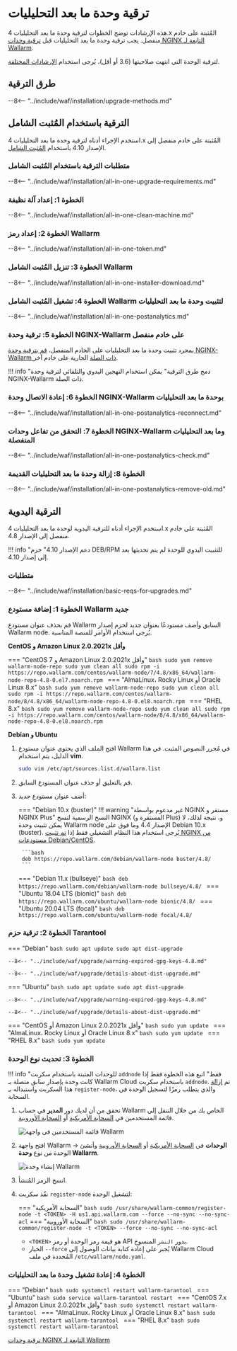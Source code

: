 [docs-module-update]:           nginx-modules.md
[img-wl-console-users]:         ../images/check-users.png 
[img-create-wallarm-node]:      ../images/user-guides/nodes/create-cloud-node.png
[img-attacks-in-interface]:     ../images/admin-guides/test-attacks-quickstart.png
[wallarm-token-types]:          ../user-guides/nodes/nodes.md#api-and-node-tokens-for-node-creation
[tarantool-status]:             ../images/tarantool-status.png
[statistics-service-all-parameters]: ../admin-en/configure-statistics-service.md
[configure-proxy-balancer-instr]:   ../admin-en/configuration-guides/access-to-wallarm-api-via-proxy.md

# ترقية وحدة ما بعد التحليليات

هذه الإرشادات توضح الخطوات لترقية وحدة ما بعد التحليليات 4.x المُثبتة على خادم منفصل. يجب ترقية وحدة ما بعد التحليليات قبل [ترقية وحدات NGINX التابعة لـ Wallarm][docs-module-update].

لترقية الوحدة التي انتهت صلاحيتها (3.6 أو أقل)، يُرجى استخدام [الإرشادات المختلفة](older-versions/separate-postanalytics.md).

## طرق الترقية

--8<-- "../include/waf/installation/upgrade-methods.md"

## الترقية باستخدام المُثبت الشامل

استخدم الإجراء أدناه لترقية وحدة ما بعد التحليليات 4.x المُثبتة على خادم منفصل إلى الإصدار 4.10 باستخدام [المُثبت الشامل](../installation/nginx/all-in-one.md).

### متطلبات الترقية باستخدام المُثبت الشامل

--8<-- "../include/waf/installation/all-in-one-upgrade-requirements.md"

### الخطوة 1: إعداد آلة نظيفة

--8<-- "../include/waf/installation/all-in-one-clean-machine.md"

### الخطوة 2: إعداد رمز Wallarm

--8<-- "../include/waf/installation/all-in-one-token.md"

### الخطوة 3: تنزيل المُثبت الشامل Wallarm

--8<-- "../include/waf/installation/all-in-one-installer-download.md"

### الخطوة 4: تشغيل المُثبت الشامل Wallarm لتثبيت وحدة ما بعد التحليليات

--8<-- "../include/waf/installation/all-in-one-postanalytics.md"

### الخطوة 5: ترقية وحدة NGINX-Wallarm على خادم منفصل

بمجرد تثبيت وحدة ما بعد التحليليات على الخادم المنفصل، [قم بترقية وحدة NGINX-Wallarm ذات الصلة](nginx-modules.md) الجارية على خادم آخر.

!!! info "دمج طرق الترقية"
    يمكن استخدام النهجين اليدوي والتلقائي لترقية وحدة NGINX-Wallarm ذات الصلة.

### الخطوة 6: إعادة الاتصال وحدة NGINX-Wallarm بوحدة ما بعد التحليليات

--8<-- "../include/waf/installation/all-in-one-postanalytics-reconnect.md"

### الخطوة 7: التحقق من تفاعل وحدات NGINX‑Wallarm وما بعد التحليليات المنفصلة

--8<-- "../include/waf/installation/all-in-one-postanalytics-check.md"

### الخطوة 8: إزالة وحدة ما بعد التحليليات القديمة

--8<-- "../include/waf/installation/all-in-one-postanalytics-remove-old.md"

## الترقية اليدوية

استخدم الإجراء أدناه للترقية اليدوية لوحدة ما بعد التحليليات 4.x المُثبتة على خادم منفصل إلى الإصدار 4.8.

!!! info "دعم الإصدار 4.10"
    حزم DEB/RPM للتثبيت اليدوي للوحدة لم يتم تحديثها بعد إلى إصدار 4.10.

### متطلبات

--8<-- "../include/waf/installation/basic-reqs-for-upgrades.md"

### الخطوة 1: إضافة مستودع Wallarm جديد

قم بحذف عنوان مستودع Wallarm السابق وأضف مستودعًا بعنوان جديد لحزم إصدار Wallarm node. يُرجى استخدام الأوامر للمنصة المناسبة.

**CentOS و Amazon Linux 2.0.2021x وأقل**

=== "CentOS 7 و Amazon Linux 2.0.2021x وأقل"
    ```bash
    sudo yum remove wallarm-node-repo
    sudo yum clean all
    sudo rpm -i https://repo.wallarm.com/centos/wallarm-node/7/4.8/x86_64/wallarm-node-repo-4.8-0.el7.noarch.rpm
    ```
=== "AlmaLinux، Rocky Linux أو Oracle Linux 8.x"
    ```bash
    sudo yum remove wallarm-node-repo
    sudo yum clean all
    sudo rpm -i https://repo.wallarm.com/centos/wallarm-node/8/4.8/x86_64/wallarm-node-repo-4.8-0.el8.noarch.rpm
    ```
=== "RHEL 8.x"
    ```bash
    sudo yum remove wallarm-node-repo
    sudo yum clean all
    sudo rpm -i https://repo.wallarm.com/centos/wallarm-node/8/4.8/x86_64/wallarm-node-repo-4.8-0.el8.noarch.rpm
    ```

**Debian و Ubuntu**

1. افتح الملف الذي يحتوي عنوان مستودع Wallarm في مُحرر النصوص المثبت. في هذا الدليل، يتم استخدام **vim**.

    ```bash
    sudo vim /etc/apt/sources.list.d/wallarm.list
    ```
2. قم بالتعليق أو حذف عنوان المستودع السابق.
3. أضف عنوان مستودع جديد:

    === "Debian 10.x (buster)"
        !!! warning "غير مدعوم بواسطة NGINX مستقر و NGINX Plus"
            النسخ الرسمية لنسخ NGINX (المستقرة و Plus) و، نتيجة لذلك، لا يمكن تثبيت وحدة Wallarm node الإصدار 4.4 وما فوق على Debian 10.x (buster). يُرجى استخدام هذا النظام التشغيلي فقط إذا [تم تثبيت NGINX من مستودعات Debian/CentOS](../installation/nginx/dynamic-module-from-distr.md).

        ```bash
        deb https://repo.wallarm.com/debian/wallarm-node buster/4.8/
        ```
    === "Debian 11.x (bullseye)"
        ```bash
        deb https://repo.wallarm.com/debian/wallarm-node bullseye/4.8/
        ```
    === "Ubuntu 18.04 LTS (bionic)"
        ```bash
        deb https://repo.wallarm.com/ubuntu/wallarm-node bionic/4.8/
        ```
    === "Ubuntu 20.04 LTS (focal)"
        ```bash
        deb https://repo.wallarm.com/ubuntu/wallarm-node focal/4.8/
        ```

### الخطوة 2: ترقية حزم Tarantool

=== "Debian"
    ```bash
    sudo apt update
    sudo apt dist-upgrade
    ```

    --8<-- "../include/waf/upgrade/warning-expired-gpg-keys-4.8.md"

    --8<-- "../include/waf/upgrade/details-about-dist-upgrade.md"
=== "Ubuntu"
    ```bash
    sudo apt update
    sudo apt dist-upgrade
    ```

    --8<-- "../include/waf/upgrade/warning-expired-gpg-keys-4.8.md"

    --8<-- "../include/waf/upgrade/details-about-dist-upgrade.md"
=== "CentOS أو Amazon Linux 2.0.2021x وأقل"
    ```bash
    sudo yum update
    ```
=== "AlmaLinux، Rocky Linux أو Oracle Linux 8.x"
    ```bash
    sudo yum update
    ```
=== "RHEL 8.x"
    ```bash
    sudo yum update
    ```

### الخطوة 3: تحديث نوع الوحدة

!!! info "للوحدات المثبتة باستخدام سكربت `addnode` فقط"
    اتبع هذه الخطوة فقط إذا كانت وحدة بإصدار سابق متصلة بـ Wallarm Cloud باستخدام سكربت `addnode`. تم [إزالة](what-is-new.md#removal-of-the-email-password-based-node-registration) هذا السكربت واستبداله بـ `register-node`، والذي يتطلب رمزًا لتسجيل الوحدة في السحابة.

1. تحقق من أن لديك دور **المدير** في حساب Wallarm الخاص بك من خلال التنقل إلى قائمة المستخدمين في [السحابة الأمريكية](https://us1.my.wallarm.com/settings/users) أو [السحابة الأوروبية](https://my.wallarm.com/settings/users).

    ![قائمة المستخدمين في واجهة Wallarm][img-wl-console-users]
1. افتح واجهة Wallarm → **الوحدات** في [السحابة الأمريكية](https://us1.my.wallarm.com/nodes) أو [السحابة الأوروبية](https://my.wallarm.com/nodes) وأنشئ الوحدة من نوع **وحدة Wallarm**.

    ![إنشاء وحدة Wallarm][img-create-wallarm-node]
1. انسخ الرمز المُنشأ.
1. نفّذ سكربت `register-node` لتشغيل الوحدة:

    === "السحابة الأمريكية"
        ``` bash
        sudo /usr/share/wallarm-common/register-node -t <TOKEN> -H us1.api.wallarm.com --force --no-sync --no-sync-acl
        ```
    === "السحابة الأوروبية"
        ``` bash
        sudo /usr/share/wallarm-common/register-node -t <TOKEN> --force --no-sync --no-sync-acl
        ```
    
    * `<TOKEN>` هو قيمة رمز الوحدة أو رمز API بدور `النشر` المنسوخ.
    * الخيار `--force` يُجبر على إعادة كتابة بيانات الوصول إلى Wallarm Cloud المُحددة في ملف `/etc/wallarm/node.yaml`.

### الخطوة 4: إعادة تشغيل وحدة ما بعد التحليليات

=== "Debian"
    ```bash
    sudo systemctl restart wallarm-tarantool
    ```
=== "Ubuntu"
    ```bash
    sudo service wallarm-tarantool restart
    ```
=== "CentOS 7.x أو Amazon Linux 2.0.2021x وأقل"
    ```bash
    sudo systemctl restart wallarm-tarantool
    ```
=== "AlmaLinux، Rocky Linux أو Oracle Linux 8.x"
    ```bash
    sudo systemctl restart wallarm-tarantool
    ```
=== "RHEL 8.x"
    ```bash
    sudo systemctl restart wallarm-tarantool
    ```

[ترقية وحدات NGINX التابعة لـ Wallarm][docs-module-update]